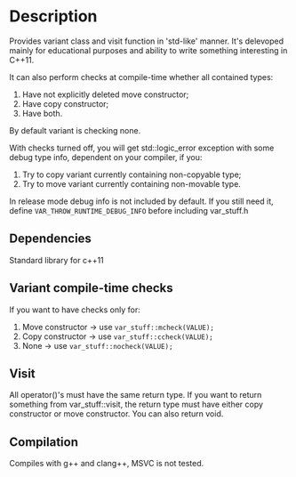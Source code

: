 # Description

Provides variant class and visit function in 'std-like' manner. 
It's delevoped mainly for educational purposes
and ability to write something interesting in C++11.

It can also perform checks at compile-time whether all contained types:
1. Have not explicitly deleted move constructor;
2. Have copy constructor;
3. Have both.

By default variant is checking none.

With checks turned off, you will get std::logic_error exception with some debug type info, dependent on your compiler, if you:
1. Try to copy variant currently containing non-copyable type;
2. Try to move variant currently containing non-movable type.

In release mode debug info is not included by default.
If you still need it, define `VAR_THROW_RUNTIME_DEBUG_INFO`
before including var_stuff.h

## Dependencies

Standard library for c++11

## Variant compile-time checks

If you want to have checks only for:
1. Move constructor -> use `var_stuff::mcheck(VALUE);`
2. Copy constructor -> use `var_stuff::ccheck(VALUE);`
3. None -> use `var_stuff::nocheck(VALUE);`

## Visit

All operator()'s must have the same return type.
If you want to return something from var_stuff::visit, the return type must have either copy constructor or move constructor.
You can also return void.

## Compilation

Compiles with g++ and clang++, MSVC is not tested.
